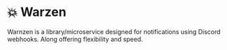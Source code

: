 # 💥 Warzen

Warnzen is a library/microservice designed for notifications using Discord webhooks. Along offering flexibility and speed. 
